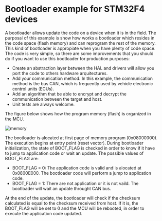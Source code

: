 # Bootloader example for STM32F4 devices
A bootloader allows update the code on a device when it is in the field. The purposal of this example is show how works a bootloader which resides in the code space (flash memory) and can reprogram the rest of the memory. This kind of bootloader is appropiate when you have plenty of code space.
The code is very simple, so there are some improvements that you should do if you want to use this bootloader for production purposes:
- Create an abstraction layer between the HAL and drivers will allow you port the code to others hardware arquitectures.
- Add your communication method. In this example, the communication method is the bus CAN, which is frequently used by vehicle electronic control units (ECUs). 
- Add an algorithm that be able to encrypt and decrypt the communication between the target and host.
- Unit tests are always welcome.

The figure below shows how the program memory (flash) is organized in the MCU.

![memory](https://imgur.com/z43853J)

The bootloader is alocated at first page of memory program (0x08000000). The execution begins at entry point (reset vector). During bootloader initialization, the state of BOOT_FLAG is checked in order to know if it have to jump to application code or wait an update. The possible values of BOOT_FLAG are:
- BOOT_FLAG = 0: The application code is valid and is alocated at 0x0800E000. The bootloader code will perform a jump to application code.
- BOOT_FLAG = 1: There are not application or it is not vaild. The bootloader will wait an update throught CAN bus.

At the end of the update, the bootloader will check if the checksum calculated is equal to the checksum received from host. If it is, the BOOT_FLAG will be set to 0 and the MCU will be rebooted, in order to execute the application code updated.


